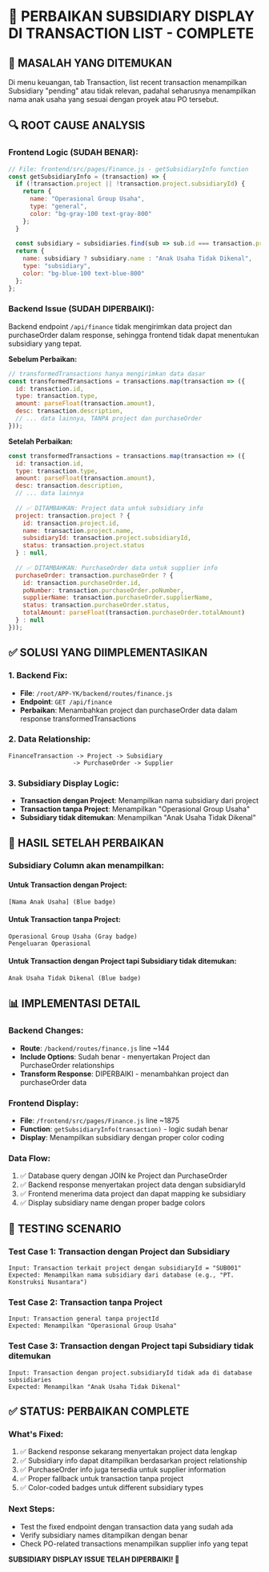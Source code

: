 # 🔧 PERBAIKAN SUBSIDIARY DISPLAY DI TRANSACTION LIST - COMPLETE

## 🐛 MASALAH YANG DITEMUKAN
Di menu keuangan, tab Transaction, list recent transaction menampilkan Subsidiary "pending" atau tidak relevan, padahal seharusnya menampilkan nama anak usaha yang sesuai dengan proyek atau PO tersebut.

## 🔍 ROOT CAUSE ANALYSIS

### **Frontend Logic (SUDAH BENAR):**
```javascript
// File: frontend/src/pages/Finance.js - getSubsidiaryInfo function
const getSubsidiaryInfo = (transaction) => {
  if (!transaction.project || !transaction.project.subsidiaryId) {
    return {
      name: "Operasional Group Usaha",
      type: "general",
      color: "bg-gray-100 text-gray-800"
    };
  }
  
  const subsidiary = subsidiaries.find(sub => sub.id === transaction.project.subsidiaryId);
  return {
    name: subsidiary ? subsidiary.name : "Anak Usaha Tidak Dikenal",
    type: "subsidiary",
    color: "bg-blue-100 text-blue-800"
  };
};
```

### **Backend Issue (SUDAH DIPERBAIKI):**
Backend endpoint `/api/finance` tidak mengirimkan data project dan purchaseOrder dalam response, sehingga frontend tidak dapat menentukan subsidiary yang tepat.

**Sebelum Perbaikan:**
```javascript
// transformedTransactions hanya mengirimkan data dasar
const transformedTransactions = transactions.map(transaction => ({
  id: transaction.id,
  type: transaction.type,
  amount: parseFloat(transaction.amount),
  desc: transaction.description,
  // ... data lainnya, TANPA project dan purchaseOrder
}));
```

**Setelah Perbaikan:**
```javascript
const transformedTransactions = transactions.map(transaction => ({
  id: transaction.id,
  type: transaction.type,
  amount: parseFloat(transaction.amount),
  desc: transaction.description,
  // ... data lainnya
  
  // ✅ DITAMBAHKAN: Project data untuk subsidiary info
  project: transaction.project ? {
    id: transaction.project.id,
    name: transaction.project.name,
    subsidiaryId: transaction.project.subsidiaryId,
    status: transaction.project.status
  } : null,
  
  // ✅ DITAMBAHKAN: PurchaseOrder data untuk supplier info
  purchaseOrder: transaction.purchaseOrder ? {
    id: transaction.purchaseOrder.id,
    poNumber: transaction.purchaseOrder.poNumber,
    supplierName: transaction.purchaseOrder.supplierName,
    status: transaction.purchaseOrder.status,
    totalAmount: parseFloat(transaction.purchaseOrder.totalAmount)
  } : null
}));
```

## ✅ SOLUSI YANG DIIMPLEMENTASIKAN

### **1. Backend Fix:**
- **File**: `/root/APP-YK/backend/routes/finance.js` 
- **Endpoint**: `GET /api/finance`
- **Perbaikan**: Menambahkan project dan purchaseOrder data dalam response transformedTransactions

### **2. Data Relationship:**
```
FinanceTransaction -> Project -> Subsidiary
                  -> PurchaseOrder -> Supplier
```

### **3. Subsidiary Display Logic:**
- **Transaction dengan Project**: Menampilkan nama subsidiary dari project
- **Transaction tanpa Project**: Menampilkan "Operasional Group Usaha"
- **Subsidiary tidak ditemukan**: Menampilkan "Anak Usaha Tidak Dikenal"

## 🎯 HASIL SETELAH PERBAIKAN

### **Subsidiary Column akan menampilkan:**

#### **Untuk Transaction dengan Project:**
```
[Nama Anak Usaha] (Blue badge)
```

#### **Untuk Transaction tanpa Project:**
```
Operasional Group Usaha (Gray badge)
Pengeluaran Operasional
```

#### **Untuk Transaction dengan Project tapi Subsidiary tidak ditemukan:**
```
Anak Usaha Tidak Dikenal (Blue badge)
```

## 📊 IMPLEMENTASI DETAIL

### **Backend Changes:**
- **Route**: `/backend/routes/finance.js` line ~144
- **Include Options**: Sudah benar - menyertakan Project dan PurchaseOrder relationships
- **Transform Response**: DIPERBAIKI - menambahkan project dan purchaseOrder data

### **Frontend Display:**
- **File**: `/frontend/src/pages/Finance.js` line ~1875
- **Function**: `getSubsidiaryInfo(transaction)` - logic sudah benar
- **Display**: Menampilkan subsidiary dengan proper color coding

### **Data Flow:**
1. ✅ Database query dengan JOIN ke Project dan PurchaseOrder
2. ✅ Backend response menyertakan project data dengan subsidiaryId
3. ✅ Frontend menerima data project dan dapat mapping ke subsidiary
4. ✅ Display subsidiary name dengan proper badge colors

## 🔄 TESTING SCENARIO

### **Test Case 1: Transaction dengan Project dan Subsidiary**
```
Input: Transaction terkait project dengan subsidiaryId = "SUB001"
Expected: Menampilkan nama subsidiary dari database (e.g., "PT. Konstruksi Nusantara")
```

### **Test Case 2: Transaction tanpa Project**
```
Input: Transaction general tanpa projectId
Expected: Menampilkan "Operasional Group Usaha"
```

### **Test Case 3: Transaction dengan Project tapi Subsidiary tidak ditemukan**
```
Input: Transaction dengan project.subsidiaryId tidak ada di database subsidiaries
Expected: Menampilkan "Anak Usaha Tidak Dikenal"
```

## ✅ STATUS: PERBAIKAN COMPLETE

### **What's Fixed:**
1. ✅ Backend response sekarang menyertakan project data lengkap
2. ✅ Subsidiary info dapat ditampilkan berdasarkan project relationship
3. ✅ PurchaseOrder info juga tersedia untuk supplier information
4. ✅ Proper fallback untuk transaction tanpa project
5. ✅ Color-coded badges untuk different subsidiary types

### **Next Steps:**
- Test the fixed endpoint dengan transaction data yang sudah ada
- Verify subsidiary names ditampilkan dengan benar
- Check PO-related transactions menampilkan supplier info yang tepat

**SUBSIDIARY DISPLAY ISSUE TELAH DIPERBAIKI! 🎉**